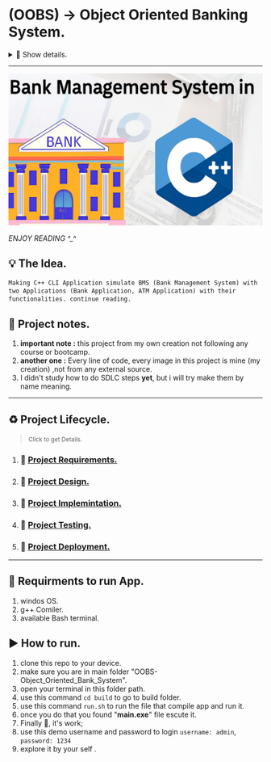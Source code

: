 # **(OOBS)** -> Object Oriented Banking System.

<details>

<summary>🎫 Show details.</summary>

| Project details  |           |
| ------------     | --------- |
| Developer    :   |aniket   |
| Prog lang    :   | C++       |
| Version      :   | v3.0.0    |
| Starting Date:   |sept 2023|

</details>

***
<img src="./doc/imgs/ProjectCover.png" alt="-> project cover, project logo">

*ENJOY READING ^_^*

## 💡 The Idea.
    Making C++ CLI Application simulate BMS (Bank Management System) with two Applications (Bank Application, ATM Application) with their functionalities. continue reading.

## 📝 Project notes.

1. **important note :** this project from my own creation not following any course or bootcamp.
2. **another one :** Every line of code, every image in this project is mine (my creation) ,not from any external source.
3. I didn't study how to do SDLC steps **yet**, but i will try make them by name meaning.

***

## ♻ Project Lifecycle.

> <small>Click to get Details.</small> 

1. ### 📜 [Project Requirements.](./doc/1-Requirments/requirments.md)
2. ### 🎨 [Project Design.](./doc/2-Design/design.md)
3. ### 🧰 [Project Implemintation.](./doc/3-Implemintation/implemintation.md)
4. ### 🧪 [Project Testing.](./doc/4-Testing/testing.md)
4. ### 🚀 [Project Deployment.](./doc/5-Deployment/deployment.md)

<hr>

## 🔑 Requirments to run App.
1. windos OS.
2. g++ Comiler.
3. available Bash terminal.

## ▶ How to run.

1. clone this repo to your device.
2. make sure you are in main folder "OOBS-Object_Oriented_Bank_System".
3. open your terminal in this folder path.
4. use this command `cd build` to go to build folder.
5. use this command `run.sh` to run the file that compile app and run it.
6. once you do that you found "**main.exe**" file escute it.
7. Finally 🎉, it's work;
9. use this demo username and password to login `username: admin`, `password: 1234`
8. explore it by your self .

##
